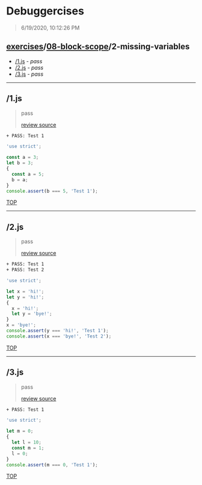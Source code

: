 # Debuggercises 

> 6/19/2020, 10:12:26 PM 

## [exercises](../../README.md)/[08-block-scope](../README.md)/2-missing-variables 

- [/1.js](#1js) - _pass_ 
- [/2.js](#2js) - _pass_ 
- [/3.js](#3js) - _pass_ 
---

## /1.js 

> pass 
>
> [review source](../../../exercises/08-block-scope/2-missing-variables/1.js)

```txt
+ PASS: Test 1
```

```js
'use strict';

const a = 3;
let b = 3;
{
  const a = 5;
  b = a;
}
console.assert(b === 5, 'Test 1');
```

[TOP](#debuggercises)

---

## /2.js 

> pass 
>
> [review source](../../../exercises/08-block-scope/2-missing-variables/2.js)

```txt
+ PASS: Test 1
+ PASS: Test 2
```

```js
'use strict';

let x = 'hi!';
let y = 'hi!';
{
  x = 'hi!';
  let y = 'bye!';
}
x = 'bye!';
console.assert(y === 'hi!', 'Test 1');
console.assert(x === 'bye!', 'Test 2');
```

[TOP](#debuggercises)

---

## /3.js 

> pass 
>
> [review source](../../../exercises/08-block-scope/2-missing-variables/3.js)

```txt
+ PASS: Test 1
```

```js
'use strict';

let m = 0;
{
  let l = 10;
  const m = 1;
  l = 0;
}
console.assert(m === 0, 'Test 1');
```

[TOP](#debuggercises)

